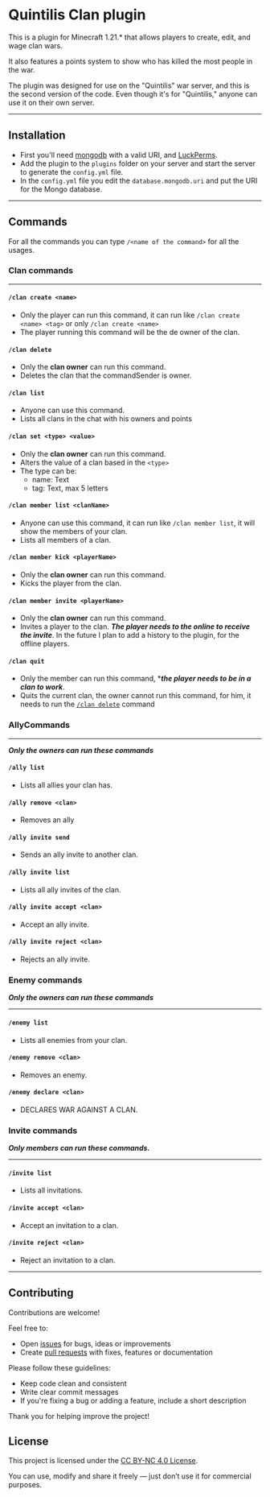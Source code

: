 # Quintilis Clan plugin

This is a plugin for Minecraft 1.21.* that allows players to create, edit, and wage clan wars.

It also features a points system to show who has killed the most people in the war.

The plugin was designed for use on the "Quintilis" war server, and this is the second version of the code. Even though it's for "Quintilis," anyone can use it on their own server.

--- 

## Installation

- First you'll need [mongodb](https://www.mongodb.com/) with a valid URI, and [LuckPerms](https://luckperms.net/).
- Add the plugin to the `plugins` folder on your server and start the server to generate the `config.yml` file.
- In the `config.yml` file you edit the `database.mongodb.uri` and put the URI for the Mongo database.

---

## Commands

For all the commands you can type `/<name of the command>` for all the usages.

### Clan commands

---
#### `/clan create <name>`
* Only the player can run this command, it can run like `/clan create <name> <tag>` or only `/clan create <name>`
* The player running this command will be the de owner of the clan.

#### `/clan delete`
* Only the **clan owner** can run this command.
* Deletes the clan that the commandSender is owner.

#### `/clan list`
* Anyone can use this command.
* Lists all clans in the chat with his owners and points

#### `/clan set <type> <value>`
* Only the **clan owner** can run this command.
* Alters the value of a clan based in the `<type>`
* The type can be:
  * name: Text
  * tag: Text, max 5 letters

#### `/clan member list <clanName>`
* Anyone can use this command, it can run like `/clan member list`, it will show the members of your clan.
* Lists all members of a clan.

#### `/clan member kick <playerName>`
* Only the **clan owner** can run this command.
* Kicks the player from the clan.

#### `/clan member invite <playerName>`
* Only the **clan owner** can run this command.
* Invites a player to the clan. ***The player needs to the online to receive the invite***. 
In the future I plan to add a history to the plugin, for the offline players.

#### `/clan quit`
* Only the member can run this command, ****the player needs to be in a clan to work***.
* Quits the current clan, the owner cannot run this command, for him, it needs to run the [`/clan delete`](#clan-delete) command

### AllyCommands

---

***Only the owners can run these commands***

#### `/ally list`
* Lists all allies your clan has.

#### `/ally remove <clan>`
* Removes an ally

#### `/ally invite send`
* Sends an ally invite to another clan.

#### `/ally invite list`
* Lists all ally invites of the clan.

#### `/ally invite accept <clan>`
* Accept an ally invite.

#### `/ally invite reject <clan>`
* Rejects an ally invite.

### Enemy commands

***Only the owners can run these commands***

---

#### `/enemy list`
* Lists all enemies from your clan.

#### `/enemy remove <clan>`
* Removes an enemy.

#### `/enemy declare <clan>`
* DECLARES WAR AGAINST A CLAN.

### Invite commands

***Only members can run these commands.***

---

#### `/invite list`
* Lists all invitations.

#### `/invite accept <clan>`
* Accept an invitation to a clan.

#### `/invite reject <clan>`
* Reject an invitation to a clan.
---

## Contributing

Contributions are welcome!

Feel free to:
- Open [issues](https://github.com/Quintilis-Server/clansv2/issues) for bugs, ideas or improvements
- Create [pull requests](https://github.com/Quintilis-Server/clansv2/pulls) with fixes, features or documentation

Please follow these guidelines:
- Keep code clean and consistent
- Write clear commit messages
- If you're fixing a bug or adding a feature, include a short description

Thank you for helping improve the project!

## License

This project is licensed under the [CC BY-NC 4.0 License](https://creativecommons.org/licenses/by-nc/4.0/).

You can use, modify and share it freely — just don’t use it for commercial purposes.